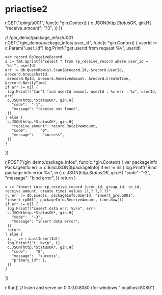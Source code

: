 # priactise2



  r.GET("/ping/u001", func(c *gin.Context) {
    c.JSON(http.*StatusOK*, gin.H{
     "receive_amount": "10",
    })
  })

  // /gin_demo/package_infos/u001
  r.GET("/gin_demo/package_infos/:user_id", func(c *gin.Context) {
    userId := c.Param("user_id")
    log.Printf("get userId from request %v", userId)

    var record RpReceiveRecord
    s := fmt.Sprintf("select * from rp_receive_record where user_id = '%s'", userId)
    err := db.QueryRow(s).Scan(&record.Id, &record.UserId, &record.GroupChatId,
     &record.RpId, &record.ReceiveAmount, &record.CreateTime, &record.NotifyTime)
    if err != nil {
     log.Printf("Can't find userId amount. userId : %v err : %v", userId, err)
     c.JSON(http.*StatusOK*, gin.H{
       "code":  "-1",
       "message": "receive not found",
     })
    } else {
     c.JSON(http.*StatusOK*, gin.H{
       "receive_amount": record.ReceiveAmount,
       "code":      "0",
       "message":    "success",
     })
    }
  })

  r.POST("/gin_demo/package_infos", func(c *gin.Context) {
    var packageInfo PackageInfo
    err := c.BindJSON(&packageInfo)
    if err != nil {
     log.Printf("Bind package info error %v", err)
     c.JSON(http.*StatusOK*, gin.H{
       "code":  "-2",
       "message": "bind error",
     })
     return
    }

    s := "insert into rp_receive_record (user_id, group_id, rp_id, receive_amount, create_time) values (?,?,?,?,?)"
    r, err := db.Exec(s, packageInfo.UserId, "insert_group001", "insert_rp001", packageInfo.ReceiveAmount, time.Now())
    if err != nil {
     log.Printf("insert data err: %v\n", err)
     c.JSON(http.*StatusOK*, gin.H{
       "code":  "-3",
       "message": "insert data error",
     })
     return
    } else {
     i, _ := r.LastInsertId()
     log.Printf("i: %v\n", i)
     c.JSON(http.*StatusOK*, gin.H{
       "code":    "0",
       "message":  "success",
       "primary_id": i,
     })
    }
  })


  r.Run() // listen and serve on 0.0.0.0:8080 (for windows "localhost:8080")

 